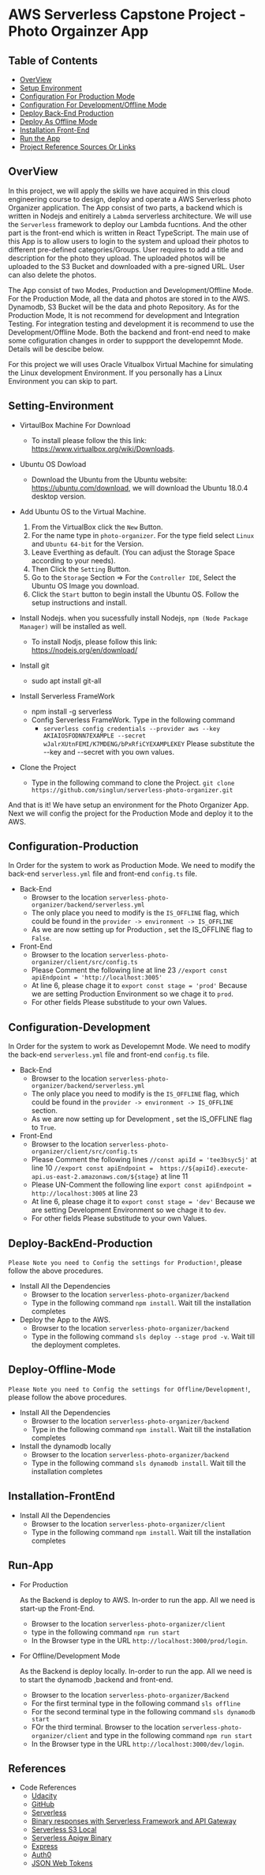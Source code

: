 # AWS Serverless Capstone Project - Photo Orgainzer App

## Table of Contents

* [OverView](#OverView)
* [Setup Environment](#Setting-Environment)
* [Configuration For Production Mode](#Configuration-Production)
* [Configuration For Development/Offline Mode](#Configuration-Development)
* [Deploy Back-End Production](#Deploy-BackEnd-Production)
* [Deploy As Offline Mode](#Deploy-As-Offline-Mode)
* [Installation Front-End](#Installation-FrontEnd)
* [Run the App](#Run-App)
* [Project Reference Sources Or Links](#references)

## OverView

In this project, we will apply the skills we have acquired in this cloud engineering course to design, deploy and operate a AWS Serverless photo Organizer application. The App consist of two parts, a backend which is written in Nodejs and enitirely a `Labmda` serverless architecture. We will use the `Serverless` framework to deploy our Lambda fucntions. And the other part is the front-end which is written in React TypeScript. The main use of this App is to allow users to login to the system and upload their photos to different pre-defined categories/Groups. User requires to add a title and description for the photo they upload. The uploaded photos will be uploaded to the S3 Bucket and downloaded with a pre-signed URL. User can also delete the photos.

The App consist of two Modes, Production and Development/Offline Mode. For the Production Mode, all the data and photos are stored in to the AWS. Dynamodb, S3 Bucket will be the data and photo Repository. As for the Production Mode, It is not recommend for development and Integration Testing. For integration testing and development it is recommend to use the Development/Offline Mode. Both the backend and front-end need to make some cofiguration changes in order to suppport the developemnt Mode. Details will be descibe below.

For this project we will uses Oracle Vitualbox Virtual Machine for simulating the Linux development Environment. If you personally has a Linux Environment you can skip to part. 

## Setting-Environment

 * VirtaulBox Machine For Download
    * To install please follow the this link: https://www.virtualbox.org/wiki/Downloads. 

 * Ubuntu OS Dowload
    * Download the Ubuntu from the Ubuntu website: https://ubuntu.com/download, we will download the Ubuntu 18.0.4 desktop version.

 * Add Ubuntu OS to the Virtual Machine.
    1. From the VirtualBox click the `New` Button.
    2. For the name type in `photo-organizer`. For the type field select `Linux` and `Ubuntu 64-bit` for the Version.
    3. Leave Everthing as default. (You can adjust the Storage Space according to your needs).
    4. Then Click the `Setting` Button.
    5. Go to the `Storage` Section => For the `Controller IDE`, Select the Ubuntu OS Image you download.
    6.  Click the `Start` button to begin install the Ubuntu OS. Follow the setup instructions and install.

* Install Nodejs. 
    when you sucessfully install Nodejs, `npm (Node Package Manager)` will be installed as well.
    * To install Nodjs, please follow this link: https://nodejs.org/en/download/

* Install git 
    * sudo apt install git-all

* Install Serverless FrameWork 
    * npm install -g serverless
    * Config Serverless FrameWork. Type in the following command 
        * `serverless config credentials --provider aws --key AKIAIOSFODNN7EXAMPLE --secret wJalrXUtnFEMI/K7MDENG/bPxRfiCYEXAMPLEKEY`
          Please substitute the --key and --secret with you own values.

* Clone the Project
    * Type in the following command to clone the Project.
      `git clone https://github.com/singlun/serverless-photo-organizer.git`  

And that is it! We have setup an environment for the Photo Organizer App. Next we will config the project for the Production Mode and deploy it to the AWS.


## Configuration-Production

In Order for the system to work as Production Mode. We need to modify the back-end `serverless.yml` file and front-end `config.ts` file.

*  Back-End
    * Browser to the location `serverless-photo-organizer/backend/serverless.yml`
    * The only place you need to modify is the `IS_OFFLINE` flag, which could be found in the `provider -> environment -> IS_OFFLINE`
    * As we are now setting up for Production , set the IS_OFFLINE flag to `False`.
*  Front-End
    * Browser to the location `serverless-photo-organizer/client/src/config.ts`
    * Please Comment the following line at line 23
      `//export const apiEndpoint = 'http://localhost:3005'`
    * At line 6, please chage it to 
      `export const stage = 'prod'`
      Because we are setting Production Environment so we chage it to `prod`.
    * For other fields Please substitude to your own Values.


## Configuration-Development

In Order for the system to work as Developemnt Mode. We need to modify the back-end `serverless.yml` file and front-end `config.ts` file.

*  Back-End
    * Browser to the location `serverless-photo-organizer/backend/serverless.yml`
    * The only place you need to modify is the `IS_OFFLINE` flag, which could be found in the `provider -> environment -> IS_OFFLINE` section.
    * As we are now setting up for Development , set the IS_OFFLINE flag to `True`.
*  Front-End
    * Browser to the location `serverless-photo-organizer/client/src/config.ts`
    * Please Comment the following lines
      `//const apiId = 'tee3bsyc5j'` at line 10
      `//export const apiEndpoint =  https://${apiId}.execute-api.us-east-2.amazonaws.com/${stage}` at line 11
    * Please UN-Comment the following line
      `export const apiEndpoint = http://localhost:3005` at line 23
    * At line 6, please chage it to 
      `export const stage = 'dev'`
      Because we are setting Development Environment so we chage it to `dev`.
    * For other fields Please substitude to your own Values.

## Deploy-BackEnd-Production

`Please Note you need to Config the settings for Production!`, please follow the above procedures.

*  Install All the Dependencies
    * Browser to the location `serverless-photo-organizer/backend`
    * Type in the following command `npm install`. Wait till the installation completes
*  Deploy the App to the AWS.
    * Browser to the location `serverless-photo-organizer/backend`
    * Type in the following command `sls deploy --stage prod -v`. Wait till the deployment completes.

## Deploy-Offline-Mode

`Please Note you need to Config the settings for Offline/Development!`, please follow the above procedures.

*  Install All the Dependencies
    * Browser to the location `serverless-photo-organizer/backend`
    * Type in the following command `npm install`. Wait till the installation completes
*  Install the dynamodb locally
    * Browser to the location `serverless-photo-organizer/backend`
    * Type in the following command `sls dynamodb install`. Wait till the installation completes   

## Installation-FrontEnd

*  Install All the Dependencies
    * Browser to the location `serverless-photo-organizer/client`
    * Type in the following command `npm install`. Wait till the installation completes


## Run-App

*  For Production 

   As the Backend is deploy to AWS. In-order to run the app. All we need is start-up the Front-End.
    * Browser to the location `serverless-photo-organizer/client`
    * type in the following command `npm run start` 
    * In the Browser type in the URL `http://localhost:3000/prod/login`.

*  For Offline/Development Mode 

   As the Backend is deploy locally. In-order to run the app. All we need is to start the dynamodb ,backend and front-end.
    * Browser to the location `serverless-photo-organizer/Backend`
    * For the first terminal type in the following command `sls offline` 
    * For the second terminal type in the following command `sls dynamodb start` 
    * FOr the third terminal. Browser to the location `serverless-photo-organizer/client` and type in the following command `npm run start` 
    * In the Browser type in the URL `http://localhost:3000/dev/login`.

## References

* Code References
    * [Udacity](https://www.udacity.com/)
    * [GitHub](https://github.com/)
    * [Serverless](https://serverless.com/)
    * [Binary responses with Serverless Framework and API Gateway](https://medium.com/nextfaze/binary-responses-with-serverless-framework-and-api-gateway-5fde91376b76)
    * [Serverless S3 Local](https://www.npmjs.com/package/serverless-s3-local)
    * [Serverless Apigw Binary](https://serverless.com/plugins/serverless-apigw-binary/)
    * [Express](https://expressjs.com/)
    * [Auth0](https://auth0.com/)
    * [JSON Web Tokens](https://jwt.io/)
